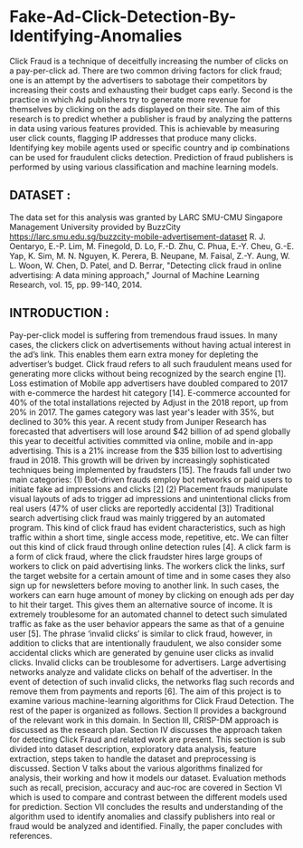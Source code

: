 # Fake-Ad-Click-Detection-By-Identifying-Anomalies

Click Fraud is a technique of deceitfully increasing the number of clicks on a pay-per-click ad. There are two common driving factors for click fraud; one is an attempt by the advertisers to sabotage their competitors by increasing their costs and exhausting their budget caps early. Second is the practice in which Ad publishers try to generate more revenue for themselves by clicking on the ads displayed on their site. The aim of this research is to predict whether a publisher is fraud by analyzing the patterns in data using various features provided. This is achievable by measuring user click counts, flagging IP addresses that produce many clicks. Identifying key mobile agents used or specific country and ip combinations can be used for fraudulent clicks detection. Prediction of fraud publishers is performed by using various classification and machine learning models. 

## DATASET : 
The data set for this analysis was granted by LARC SMU-CMU Singapore Management University provided by BuzzCity
https://larc.smu.edu.sg/buzzcity-mobile-advertisement-dataset
R. J. Oentaryo, E.-P. Lim, M. Finegold, D. Lo, F.-D. Zhu, C. Phua, E.-Y. Cheu, G.-E. Yap, K. Sim, M. N. Nguyen, K. Perera, B. Neupane, M. Faisal, Z.-Y. Aung, W. L. Woon, W. Chen, D. Patel, and D. Berrar, "Detecting click fraud in online advertising: A data mining approach," Journal of Machine Learning Research, vol. 15, pp. 99-140, 2014.



## INTRODUCTION :
Pay-per-click model is suffering from tremendous fraud issues. In many cases, the clickers click on advertisements without having actual interest in the ad’s link. This enables them earn extra money for depleting the advertiser’s budget. Click fraud refers to all such fraudulent means used for generating more clicks without being recognized by the search engine [1].
Loss estimation of Mobile app advertisers have doubled compared to 2017 with e-commerce the hardest hit category [14]. E-commerce accounted for 40% of the total installations rejected by Adjust in the 2018 report, up from 20% in 2017. The games category was last year's leader with 35%, but declined to 30% this year. A recent study from Juniper Research has forecasted that advertisers will lose around $42 billion of ad spend globally this year to deceitful activities committed via online, mobile and in-app advertising. This is a 21% increase from the $35 billion lost to advertising fraud in 2018. This growth will be driven by increasingly sophisticated techniques being implemented by fraudsters [15].
The frauds fall under two main categories:
(1) Bot-driven frauds employ bot networks or paid users to initiate fake ad impressions and clicks [2]
(2) Placement frauds manipulate visual layouts of ads to trigger ad impressions and unintentional clicks from real users (47% of user clicks are reportedly accidental [3])
Traditional search advertising click fraud was mainly triggered by an automated program. This kind of click fraud has evident characteristics, such as high traffic within a short time, single access mode, repetitive, etc. We can filter out this kind of click fraud through online detection rules [4].
A click farm is a form of click fraud, where the click fraudster hires large groups of workers to click on paid advertising links. The workers click the links, surf the target website for a certain amount of time and in some cases they also sign up for newsletters before moving to another link. In such cases, the workers can earn huge amount of money by clicking on enough ads per day to hit their target. This gives them an alternative source of income. It is extremely troublesome for an automated channel to detect such simulated traffic as fake as the user behavior appears the same as that of a genuine user [5].
The phrase ‘invalid clicks’ is similar to click fraud, however, in addition to clicks that are intentionally fraudulent, we also consider some accidental clicks which are generated by genuine user clicks as invalid clicks. Invalid clicks can be troublesome for advertisers. Large advertising networks analyze and validate clicks on behalf of the advertiser.  In the event of detection of such invalid clicks, the networks flag such records and remove them from payments and reports [6].
The aim of this project is to examine various machine-learning algorithms for Click Fraud Detection.
The rest of the paper is organized as follows. Section II provides a background of the relevant work in this domain. In Section III, CRISP-DM approach is discussed as the research plan. Section IV discusses the approach taken for detecting Click Fraud and related work are present. This section is sub divided into dataset description, exploratory data analysis, feature extraction, steps taken to handle the dataset and preprocessing is discussed. Section V talks about the various algorithms finalized for analysis, their working and how it models our dataset. Evaluation methods such as recall, precision, accuracy and auc-roc are covered in Section VI which is used to compare and contrast between the different models used for prediction. Section VII concludes the results and understanding of the algorithm used to identify anomalies and classify publishers into real or fraud would be analyzed and identified. Finally, the paper concludes with references.
